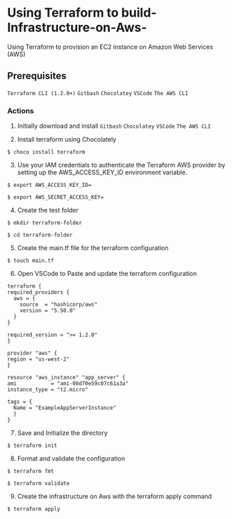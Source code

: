 # Using Terraform to build-Infrastructure-on-Aws-
Using Terraform to provision an EC2 instance on Amazon Web Services (AWS)

## Prerequisites
```Terraform CLI (1.2.0+)``` ```Gitbash``` ```Chocolatey``` ```VSCode``` ```The AWS CLI```


### Actions
1. Initially download and install ```Gitbash``` ```Chocolatey``` ```VSCode``` ```The AWS CLI```
   
   
2. Install terraform using Chocolately
   
 ``` $ choco install terraform ```
 

3. Use your IAM credentials to authenticate the Terraform AWS provider by setting up the AWS_ACCESS_KEY_ID environment variable.

```$ export AWS_ACCESS_KEY_ID=```

```$ export AWS_SECRET_ACCESS_KEY=```


4. Create the test folder
   
```$ mkdir terraform-folder```

```$ cd terraform-folder```


5. Create the main.tf file for the terraform configuration 
   
```$ touch main.tf```


6. Open VSCode to Paste and update the terraform configuration
  ```
  terraform {
  required_providers {
    aws = {
      source  = "hashicorp/aws"
      version = "5.50.0"
    }
  }

  required_version = ">= 1.2.0"
}

provider "aws" {
  region = "us-west-2"
}

resource "aws_instance" "app_server" {
  ami           = "ami-08d70e59c07c61a3a"
  instance_type = "t2.micro"

  tags = {
    Name = "ExampleAppServerInstance"
    }
  }

```


7. Save and Initialize the directory

```$ terraform init```


8. Format and validate the configuration

```$ terraform fmt```

```$ terraform validate```


9. Create the infrastructure on Aws with the terraform apply command
    
```$ terraform apply```
